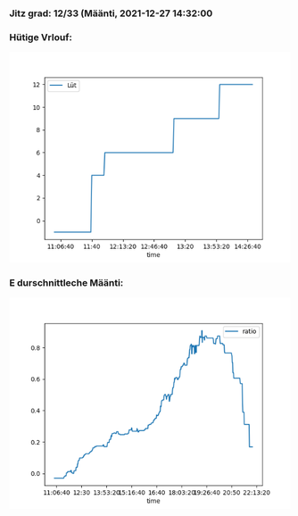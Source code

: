 ### Jitz grad: 12/33 (Määnti, 2021-12-27 14:32:00

### Hütige Vrlouf:
![Graph](Today.png)

### E durschnittleche Määnti:
![Graph](Määnti.png)